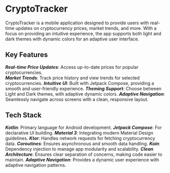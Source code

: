 # CryptoTracker
CryptoTracker is a mobile application designed to provide users with real-time updates on cryptocurrency prices, market trends, and more. With a focus on providing an intuitive experience, the app supports both light and dark themes with dynamic colors for an adaptive user interface.

## Key Features
***Real-time Price Updates***: Access up-to-date prices for popular cryptocurrencies.<br>
***Market Trends***: Track price history and view trends for selected cryptocurrencies.
***Intuitive UI***: Built with Jetpack Compose, providing a smooth and user-friendly experience.
***Theming Support***: Choose between Light and Dark themes, with adaptive dynamic colors.
***Adaptive Navigation***: Seamlessly navigate across screens with a clean, responsive layout.

## Tech Stack
***Kotlin***: Primary language for Android development.
***Jetpack Compose***: For declarative UI building.
***Material 3***: Integrating modern Material Design guidelines.
***Ktor***: Handles network requests for fetching cryptocurrency data.
***Coroutines***: Ensures asynchronous and smooth data handling.
***Koin***: Dependency injection to manage app modularity and scalability.
***Clean Architecture***: Ensures clear separation of concerns, making code easier to maintain.
***Adaptive Navigation***: Provides a dynamic user experience with adaptive navigation patterns.
